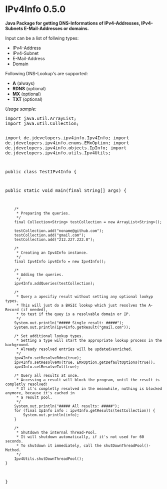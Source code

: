 IPv4Info 0.5.0
==============

<b>Java Package for getting DNS-Informations of IPv4-Addresses, IPv4-Subnets E-Mail-Addresses or domains.</b>


Input can be a list of follwing types:

- IPv4-Address
- IPv4-Subnet
- E-Mail-Address
- Domain

Following DNS-Lookup's are supported:

- <b>A</b> (always)
- <b>RDNS</b> (optional)
- <b>MX</b> (optional)
- <b>TXT</b> (optional)


<p><i>Usage sample:</i></p>
<pre>
import java.util.ArrayList;
import java.util.Collection;

import de.jdevelopers.ipv4info.Ipv4Info;
import de.jdevelopers.ipv4info.enums.EMxOption;
import de.jdevelopers.ipv4info.objects.IpInfo;
import de.jdevelopers.ipv4info.utils.Ipv4Utils;

public class TestIPv4Info {

  public static void main(final String[] args) {
  
		/*
		 * Preparing the queries.
		 */
		final Collection<String> testCollection = new ArrayList<String>();

		testCollection.add("noname@github.com");
		testCollection.add("gmail.com");
		testCollection.add("212.227.222.8");
		
		/*
		 * Creating an Ipv4Info instance.
		 */
		final Ipv4Info ipv4Info = new Ipv4Info();
		
		/*
		 * Adding the queries.
		 */
        ipv4Info.addQueries(testCollection);

        /*
         * Query a apecifiy result without setting any optional lookyp types.
         * This will just do a BASIC lookup which just resolves the A-Record (if needed),
         * to test if the quey is a resolvable domain or IP.
         */
        System.out.println("##### Single result: #####");
        System.out.println(ipv4Info.getResult("gmail.com"));

        /* Set additional lookup types.
         * Setting a type will start the appropriate lookup process in the background.
         * Already resolved entries will be updated/enriched.
         */
        ipv4Info.setResolveRdns(true);
        ipv4Info.setResolveMx(true, EMxOption.getDefaultOptions(true));
        ipv4Info.setResolveTxt(true);
        
        /* Query all results at once.
         * Accessing a result will block the program, until the result is completly resolved!
         * If it's completly resolved in the meanwhile, nothing is blocked anymore, because it's cached in
         * a result pool.
         */  
        System.out.println("##### All results: #####");
        for (final IpInfo info : ipv4Info.getResults(testCollection)) {
        	System.out.println(info);
        }
		
        /*
         * Shutdown the internal Thread-Pool.
         * It will shutdown automatically, if it's not used for 60 seconds.
         * To shutdown it immediately, call the shutDownThreadPool()-Method.
         */
        Ipv4Utils.shutDownThreadPool();
	}

}
</pre>
